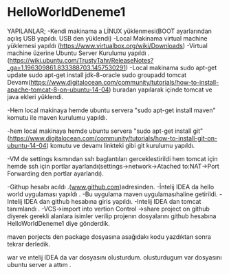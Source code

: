 # HelloWorldDeneme1
YAPILANLAR;
  -Kendi makinama a LİNUX yüklenmesi(BOOT ayarlarından açılış USB yapıldı. USB den yüklendi)
  -Local Makinama virtual machine yüklemesi yapıldı (https://www.virtualbox.org/wiki/Downloads)
  -Virtual machine üzerine Ubuntu Server Kurulumu yapıldı .(https://wiki.ubuntu.com/TrustyTahr/ReleaseNotes?_ga=1.196309861.833388703.1457530291)
  -Local makinama 
     sudo apt-get update
     sudo apt-get install jdk-8-oracle
     sudo groupadd tomcat
     Devamı(https://www.digitalocean.com/community/tutorials/how-to-install-apache-tomcat-8-on-ubuntu-14-04)
     buradan yapılarak içinde tomcat ve java ekleri yüklendi.
     
  -Hem local makinaya hemde ubuntu servera 
    "sudo apt-get install maven"
    komutu ile maven kurulumu yapıldı.
    
  -hem local makinaya hemde ubuntu servera
   "sudo apt-get install git"(https://www.digitalocean.com/community/tutorials/how-to-install-git-on-ubuntu-14-04)
   komutu ve devamı linkteki gibi git kurulumu yapıldı.
   
   -VM de settings kısmından ssh baglantıları gerceklestirildi hem tomcat için hemde ssh için portlar ayarlandı(settings->network->Atached to:NAT->Port Forwarding den portlar ayarlandı).
   
   -Githup hesabı acıldı .(www.github.com)adresinden.
   -İntelij IDEA da hello world uygulaması yapıldı .
   -Bu uygulama maven uygulamasıhaline getirildi.
   -Intelij IDEA dan github hesabına giris yapıldı.
   -Intelij IDEA dan tomcat tanımlandı .
   -VCS->import into vertion Control ->share project on github diyerek gerekli alanlara isimler verilip projenın dosyalarını github hesabına HelloWorldDeneme1 diye gönderdik.
   
   maven porjects den package dosyasına asağıdakı kodu yazdıktan sonra tekrar derledik.
   
 <packaging>war</packaging>
  ve ıntelij IDEA da var dosyasını olusturdum.
  olusturdugum var dosyasını ubuntu server a attım .
